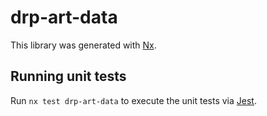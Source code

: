 # drp-art-data

This library was generated with [Nx](https://nx.dev).

## Running unit tests

Run `nx test drp-art-data` to execute the unit tests via [Jest](https://jestjs.io).

